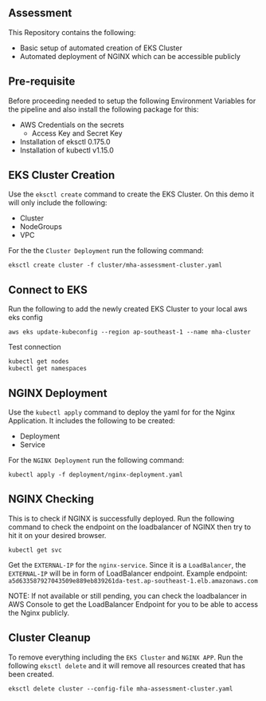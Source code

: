 ## Assessment
This Repository contains the following:
- Basic setup of automated creation of EKS Cluster
- Automated deployment of NGINX which can be accessible publicly

## Pre-requisite
Before proceeding needed to setup the following Environment Variables for the pipeline and also install the following package for this:
- AWS Credentials on the secrets
  - Access Key and Secret Key
- Installation of eksctl 0.175.0
- Installation of kubectl v1.15.0

## EKS Cluster Creation
Use the `eksctl create` command to create the EKS Cluster. On this demo it will only include the following:
- Cluster
- NodeGroups
- VPC

For the the `Cluster Deployment` run the following command:
```
eksctl create cluster -f cluster/mha-assessment-cluster.yaml
```

## Connect to EKS
Run the following to add the newly created EKS Cluster to your local aws eks config
```
aws eks update-kubeconfig --region ap-southeast-1 --name mha-cluster
```
Test connection
```
kubectl get nodes
kubectl get namespaces
```

## NGINX Deployment
Use the `kubectl apply` command to deploy the yaml for for the Nginx Application. It includes the following to be created:
- Deployment
- Service

For the `NGINX Deployment` run the following command:
```
kubectl apply -f deployment/nginx-deployment.yaml
```

## NGINX Checking
This is to check if NGINX is successfully deployed. 
Run the following command to check the endpoint on the loadbalancer of NGINX then try to hit it on your desired browser.
```
kubectl get svc
```
Get the `EXTERNAL-IP` for the `nginx-service`.
Since it is a `LoadBalancer`, the `EXTERNAL-IP` will be in form of LoadBalancer endpoint. 
Example endpoint: `a5d633587927043509e889eb839261da-test.ap-southeast-1.elb.amazonaws.com`

NOTE: If not available or still pending, you can check the loadbalancer in AWS Console to get the LoadBalancer Endpoint for you to be able to access the Nginx publicly.

## Cluster Cleanup
To remove everything including the `EKS Cluster` and `NGINX APP`. Run the following `eksctl delete` and it will remove all resources created that has been created.
```
eksctl delete cluster --config-file mha-assessment-cluster.yaml
```
